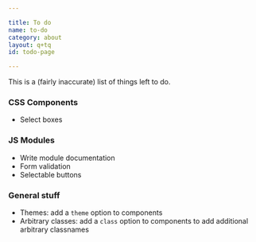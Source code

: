 ```yaml
---

title: To do
name: to-do
category: about
layout: q+tq
id: todo-page

---
```


<div class="lead"><p>This is a (fairly inaccurate) list of things left to do.</p></div>

### CSS Components

* Select boxes

### JS Modules

* Write module documentation
* Form validation
* Selectable buttons

### General stuff

* Themes: add a `theme` option to components
* Arbitrary classes: add a `class` option to components to add additional arbitrary classnames